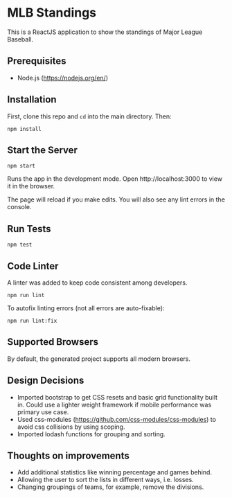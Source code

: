 # MLB Standings

This is a ReactJS application to show the standings of Major League Baseball.

## Prerequisites 
* Node.js (https://nodejs.org/en/)

## Installation
First, clone this repo and `cd` into the main directory.  Then:
```shell
npm install
```

## Start the Server
```shell
npm start
```

Runs the app in the development mode.
Open http://localhost:3000 to view it in the browser.

The page will reload if you make edits.
You will also see any lint errors in the console.

## Run Tests
```shell
npm test
```

## Code Linter
A linter was added to keep code consistent among developers.
```shell
npm run lint
```

To autofix linting errors (not all errors are auto-fixable):
```shell
npm run lint:fix
```

## Supported Browsers

By default, the generated project supports all modern browsers.

## Design Decisions
* Imported bootstrap to get CSS resets and basic grid functionality built in. Could use a lighter weight framework if mobile performance was primary use case.
* Used css-modules (https://github.com/css-modules/css-modules) to avoid css collisions by using scoping.
* Imported lodash functions for grouping and sorting.

## Thoughts on improvements
* Add additional statistics like winning percentage and games behind.
* Allowing the user to sort the lists in different ways, i.e. losses.
* Changing groupings of teams, for example, remove the divisions.
